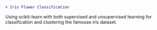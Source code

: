 ```diff
+ Iris Flower Classification
```
Using scikit-learn with both supervised and unsupervised learning for classification and clustering the famouse iris dataset.
